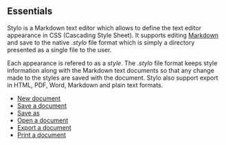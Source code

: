 
## Essentials

Stylo is a Markdown text editor which allows to define the text editor appearance in CSS (Cascading Style Sheet). It supports editing [Markdown](https://commonmark.org/) and save to the native _.stylo_ file format which is simply a directory presented as a single file to the user. 

Each appearance is refered to as a _style_.  The _.stylo_ file format keeps style information along with the Markdown text documents so that any change made to the styles are saved with the document. Stylo also support export in HTML, PDF, Word, Markdown and plain text formats. 

- [New document](#newDocument)
- [Save a document](#saveDocument)
- [Save as](#saveAs)
- [Open a document](#openDocument)
- [Export a document](#exportDocument)
- [Print a document](#printDocument)